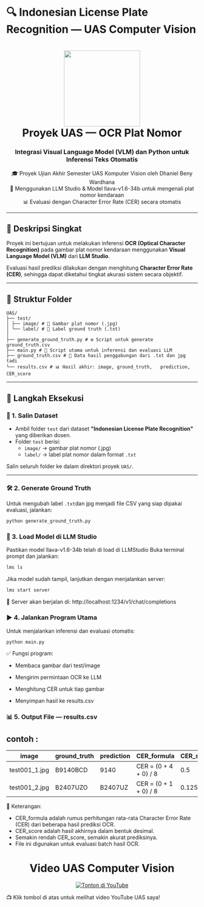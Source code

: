 # 🔍 Indonesian License Plate Recognition — UAS Computer Vision

<h1 align="center">
  <img src="assets/license_plate_ocr.png" width="200"/><br>
  Proyek UAS — OCR Plat Nomor 
</h1>

<h3 align="center">Integrasi Visual Language Model (VLM) dan Python untuk Inferensi Teks Otomatis</h3>

<p align="center">
  🎓 Proyek Ujian Akhir Semester UAS Komputer Vision oleh Dhaniel Beny Wardhana <br>
  🤖 Menggunakan LLM Studio & Model llava-v1.6-34b untuk mengenali plat nomor kendaraan <br>
  📊 Evaluasi dengan Character Error Rate (CER) secara otomatis
</p>

---

## 🧠 Deskripsi Singkat

Proyek ini bertujuan untuk melakukan inferensi **OCR (Optical Character Recognition)** pada gambar plat nomor kendaraan menggunakan **Visual Language Model (VLM)** dari **LLM Studio**.

Evaluasi hasil prediksi dilakukan dengan menghitung **Character Error Rate (CER)**, sehingga dapat diketahui tingkat akurasi sistem secara objektif.

---

## 📁 Struktur Folder
```
UAS/
├── test/
│ ├── image/ # 📸 Gambar plat nomor (.jpg)
│ └── label/ # 📝 Label ground truth (.txt)
│
├── generate_ground_truth.py # ⚙️ Script untuk generate ground_truth.csv 
├── main.py # 🚀 Script utama untuk inferensi dan evaluasi LLM
├── ground_truth.csv # 📄 Data hasil penggabungan dari .txt dan jpg tadi
└── results.csv # 📊 Hasil akhir: image,	ground_truth,	prediction,	CER_score

```


---

## 🚀 Langkah Eksekusi

### 🧾 1. Salin Dataset
- Ambil folder `test` dari dataset **"Indonesian License Plate Recognition"** yang diberikan dosen.
- Folder `test` berisi:
  - `image/` → gambar plat nomor (.jpg)
  - `label/` → label plat nomor dalam format `.txt`

Salin seluruh folder ke dalam direktori proyek `UAS/`.

---

### 🛠️ 2. Generate Ground Truth
Untuk mengubah label `.txt`dan jpg menjadi file CSV yang siap dipakai evaluasi, jalankan:

```bash
python generate_ground_truth.py
```


### 🤖 3. Load Model di LLM Studio
Pastikan model llava-v1.6-34b telah di load di LLMStudio
Buka terminal prompt dan jalankan:

```bash
lms ls
```
Jika model sudah tampil, lanjutkan dengan menjalankan server:
```bash
lms start server
```
📡 Server akan berjalan di: http://localhost:1234/v1/chat/completions

### ▶️ 4. Jalankan Program Utama
Untuk menjalankan inferensi dan evaluasi otomatis:
```bash
python main.py
```

✅ Fungsi program:

- Membaca gambar dari test/image

- Mengirim permintaan OCR ke LLM

- Menghitung CER untuk tiap gambar

- Menyimpan hasil ke results.csv


### 📊 5. Output File — results.csv
## contoh :

| image           | ground_truth | prediction   | CER_formula           | CER_score |
|-----------------|---------------|-------------|--------------------   |-----------|
| test001_1.jpg	  | B9140BCD      | 9140        | CER = (0 + 4 + 0) / 8 |    0.5    |
| test001_2.jpg   | B2407UZO      | B2407UZ     | CER = (0 + 1 + 0) / 8	|   0.125   |

🔎 Keterangan:

- CER_formula adalah rumus perhitungan rata-rata Character Error Rate (CER) dari beberapa hasil prediksi OCR.
- CER_score adalah hasil akhirnya dalam bentuk desimal.
- Semakin rendah CER_score, semakin akurat prediksinya.
- File ini digunakan untuk evaluasi batch hasil OCR.


<h1 align="center">Video UAS Computer Vision </h1>

<p align="center">
  <a href="https://youtu.be/3hoSv-DILDE" target="_blank">
    <img src="https://img.shields.io/badge/Tonton_Demo-YouTube-red?style=for-the-badge&logo=youtube" alt="Tonton di YouTube"/>
  </a>
</p>

📺 Klik tombol di atas untuk melihat video YouTube UAS saya!





